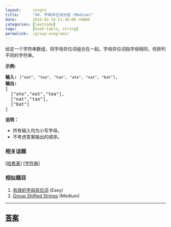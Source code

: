 ```yaml
---
layout:     single
title:      "49. 字母异位词分组 (Medium)"
date:       2016-02-19 21:30:00 +0800
categories: [leetcode]
tags:       [hash-table, string]
permalink:  /group-anagrams/
---
```


<p>给定一个字符串数组，将字母异位词组合在一起。字母异位词指字母相同，但排列不同的字符串。</p>

<p><strong>示例:</strong></p>

<pre><strong>输入:</strong> <code>[&quot;eat&quot;, &quot;tea&quot;, &quot;tan&quot;, &quot;ate&quot;, &quot;nat&quot;, &quot;bat&quot;]</code>,
<strong>输出:</strong>
[
  [&quot;ate&quot;,&quot;eat&quot;,&quot;tea&quot;],
  [&quot;nat&quot;,&quot;tan&quot;],
  [&quot;bat&quot;]
]</pre>

<p><strong>说明：</strong></p>

<ul>
	<li>所有输入均为小写字母。</li>
	<li>不考虑答案输出的顺序。</li>
</ul>

### 相关话题
  [[哈希表](https://github.com/openset/leetcode/tree/master/tag/hash-table/README.md)]
  [[字符串](https://github.com/openset/leetcode/tree/master/tag/string/README.md)]

### 相似题目
  1. [有效的字母异位词](/valid-anagram) (Easy)
  1. [Group Shifted Strings](/group-shifted-strings) (Medium)

---

## [答案](https://github.com/openset/leetcode/tree/master/problems/group-anagrams)
